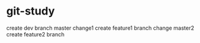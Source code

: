 # git-study
create dev branch
master change1
create feature1 branch
change master2
create feature2 branch
